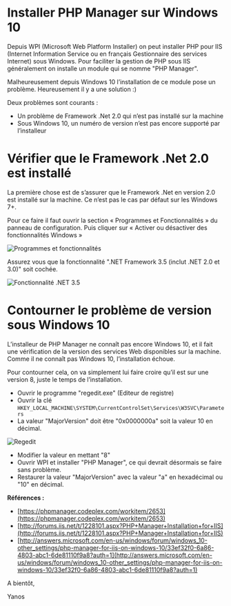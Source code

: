 <!-- /​2015/​11/​installer-​php-​manager-​sur-​windows-​10 -->
# Installer PHP Manager sur Windows 10

Depuis WPI (Microsoft Web Platform Installer) on peut installer PHP pour IIS (Internet Information Service ou en français Gestionnaire des services Internet) sous Windows. Pour faciliter la gestion de PHP sous IIS généralement on installe un module qui se nomme "PHP Manager".

Malheureusement depuis Windows 10 l’installation de ce module pose un problème. Heureusement il y a une solution :)


Deux problèmes sont courants :

- Un problème de Framework .Net 2.0 qui n’est pas installé sur la machine
- Sous Windows 10, un numéro de version n’est pas encore supporté par l’installeur

<!--more-->

# Vérifier que le Framework .Net 2.0 est installé

La première chose est de s’assurer que le Framework .Net en version 2.0 est installé sur la machine. Ce n’est pas le cas par défaut sur les Windows 7+.

Pour ce faire il faut ouvrir la section « Programmes et Fonctionnalités » du panneau de configuration. Puis cliquer sur « Activer ou désactiver des fonctionnalités Windows »

![Programmes et fonctionnalités](http://blog.ygrenier.com/wp-content/uploads/2016/11/ProgrammesEtFonctionnalites.png)

Assurez vous que la fonctionnalité ".NET Framework 3.5 (inclut .NET 2.0 et 3.0)" soit cochée.

![Fonctionnalité .NET 3.5](http://blog.ygrenier.com/wp-content/uploads/2016/11/FonctionnaliteNet35.png)

# Contourner le problème de version sous Windows 10

L’installeur de PHP Manager ne connaît pas encore Windows 10, et il fait une vérification de la version des services Web disponibles sur la machine. Comme il ne connaît pas Windows 10, l’installation échoue.

Pour contourner cela, on va simplement lui faire croire qu’il est sur une version 8, juste le temps de l’installation.

- Ouvrir le programme "regedit.exe" (Editeur de registre)
- Ouvrir la clé ```HKEY_LOCAL_MACHINE\SYSTEM\CurrentControlSet\Services\W3SVC\Parameters```
- La valeur "MajorVersion" doit être "0x0000000a" soit la valeur 10 en décimal.

![Regedit](http://blog.ygrenier.com/wp-content/uploads/2016/11/Regedit.png)

- Modifier la valeur en mettant "8"
- Ouvrir WPI et installer "PHP Manager", ce qui devrait désormais se faire sans problème.
- Restaurer la valeur "MajorVersion" avec la valeur "a" en hexadécimal ou "10" en décimal.

**Références :**

- [https://phpmanager.codeplex.com/workitem/2653](https://phpmanager.codeplex.com/workitem/2653)
- [http://forums.iis.net/t/1228101.aspx?PHP+Manager+Installation+for+IIS](http://forums.iis.net/t/1228101.aspx?PHP+Manager+Installation+for+IIS)
- [http://answers.microsoft.com/en-us/windows/forum/windows_10-other_settings/php-manager-for-iis-on-windows-10/33ef32f0-6a86-4803-abc1-6de81110f9a8?auth=1](http://answers.microsoft.com/en-us/windows/forum/windows_10-other_settings/php-manager-for-iis-on-windows-10/33ef32f0-6a86-4803-abc1-6de81110f9a8?auth=1)

A bientôt,

Yanos
